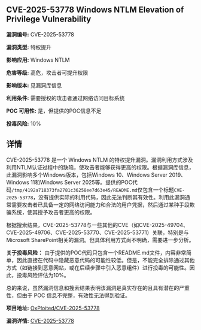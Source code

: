 ## CVE-2025-53778 Windows NTLM Elevation of Privilege Vulnerability

**漏洞编号:** CVE-2025-53778

**漏洞类型:** 特权提升

**影响应用:** Windows NTLM

**危害等级:** 高危，攻击者可提升权限

**影响版本:** 见漏洞库信息

**利用条件:** 需要授权的攻击者通过网络访问目标系统

**POC 可用性:** 是，但提供的POC信息不足

**投毒风险:** 10%

## 详情

CVE-2025-53778 是一个 Windows NTLM 的特权提升漏洞。漏洞利用方式涉及利用NTLM认证过程中的缺陷，使攻击者能够获得更高的权限。根据漏洞库信息，此漏洞影响多个Windows版本，包括Windows 10、Windows Server 2019、Windows 11和Windows Server 2025等。提供的POC代码`/tmp/4192a718373fa2781c36258ee7d63e45/README.md`仅包含一个标题`CVE-2025-53778`，没有提供实际的利用代码，因此无法判断其有效性。利用此漏洞通常需要攻击者已具备一定的网络访问能力和合法的用户凭据，然后通过某种手段欺骗系统，使其授予攻击者更高的权限。 

根据搜索结果，CVE-2025-53778与一些其他的CVE（如CVE-2025-49704、CVE-2025-49706、CVE-2025-53770、CVE-2025-53771）关联，特别是与Microsoft SharePoint相关的漏洞。但具体利用方式尚不明确，需要进一步分析。

**关于投毒风险：**
由于提供的POC代码只包含一个README.md文件，内容非常简单，因此直接在代码中隐藏恶意代码的可能性较低。但是，不能完全排除通过其他方式（如链接到恶意网站，或在后续步骤中引入恶意组件）进行投毒的可能性。因此，投毒风险评估为10%。

总的来说，虽然漏洞信息和搜索结果表明该漏洞是真实存在的且具有潜在的严重性，但由于 POC 信息不完整，有效性无法得到验证。

**项目地址:** [OxPloited/CVE-2025-53778](https://github.com/OxPloited/CVE-2025-53778)

**漏洞详情:** [CVE-2025-53778](https://nvd.nist.gov/vuln/detail/CVE-2025-53778)